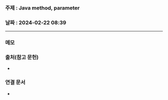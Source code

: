 ### 주제 : Java method, parameter

### 날짜 : 2024-02-22 08:39
----
### 메모
> 

### 출처(참고 문헌)
- 

### 연결 문서
- 
